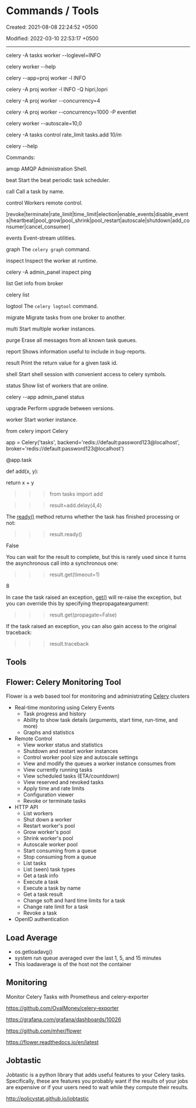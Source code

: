 # Commands / Tools

Created: 2021-08-08 22:24:52 +0500

Modified: 2022-03-10 22:53:17 +0500

---

celery -A tasks worker --loglevel=INFO

celery worker --help

celery --app=proj worker -l INFO

celery -A proj worker -l INFO -Q hipri,lopri

celery -A proj worker --concurrency=4

celery -A proj worker --concurrency=1000 -P eventlet

celery worker --autoscale=10,0

celery -A tasks control rate_limit tasks.add 10/m

celery --help

Commands:

amqp AMQP Administration Shell.

beat Start the beat periodic task scheduler.

call Call a task by name.

control Workers remote control.

[revoke|terminate|rate_limit|time_limit|election|enable_events|disable_events|heartbeat|pool_grow|pool_shrink|pool_restart|autoscale|shutdown|add_consumer|cancel_consumer]

events Event-stream utilities.

graph The ``celery graph`` command.

inspect Inspect the worker at runtime.

celery -A admin_panel inspect ping

list Get info from broker

celery list

logtool The ``celery logtool`` command.

migrate Migrate tasks from one broker to another.

multi Start multiple worker instances.

purge Erase all messages from all known task queues.

report Shows information useful to include in bug-reports.

result Print the return value for a given task id.

shell Start shell session with convenient access to celery symbols.

status Show list of workers that are online.

celery --app admin_panel status

upgrade Perform upgrade between versions.

worker Start worker instance.

from celery import Celery

app = Celery('tasks', backend='redis://default:password123@localhost', broker='redis://default:password123@localhost')

@app.task

def add(x, y):

return x + y

>>> from tasks import add

>>> result=add.delay(4,4)

The [ready()](https://docs.celeryproject.org/en/stable/reference/celery.result.html#celery.result.AsyncResult.ready) method returns whether the task has finished processing or not:

>>> result.ready()

False

You can wait for the result to complete, but this is rarely used since it turns the asynchronous call into a synchronous one:

>>> result.get(timeout=1)

8

In case the task raised an exception, [get()](https://docs.celeryproject.org/en/stable/reference/celery.result.html#celery.result.AsyncResult.get) will re-raise the exception, but you can override this by specifying thepropagateargument:

>>> result.get(propagate=False)

If the task raised an exception, you can also gain access to the original traceback:

>>> result.traceback

## Tools

## Flower: Celery Monitoring Tool

Flower is a web based tool for monitoring and administrating [Celery](http://celeryproject.org/) clusters

- Real-time monitoring using Celery Events
  - Task progress and history
  - Ability to show task details (arguments, start time, run-time, and more)
  - Graphs and statistics
- Remote Control
  - View worker status and statistics
  - Shutdown and restart worker instances
  - Control worker pool size and autoscale settings
  - View and modify the queues a worker instance consumes from
  - View currently running tasks
  - View scheduled tasks (ETA/countdown)
  - View reserved and revoked tasks
  - Apply time and rate limits
  - Configuration viewer
  - Revoke or terminate tasks
- HTTP API
  - List workers
  - Shut down a worker
  - Restart worker's pool
  - Grow worker's pool
  - Shrink worker's pool
  - Autoscale worker pool
  - Start consuming from a queue
  - Stop consuming from a queue
  - List tasks
  - List (seen) task types
  - Get a task info
  - Execute a task
  - Execute a task by name
  - Get a task result
  - Change soft and hard time limits for a task
  - Change rate limit for a task
  - Revoke a task
- OpenID authentication

## Load Average

- os.getloadavg()
- system run queue averaged over the last 1, 5, and 15 minutes
- This loadaverage is of the host not the container

## Monitoring

Monitor Celery Tasks with Prometheus and celery-exporter

<https://github.com/OvalMoney/celery-exporter>

<https://grafana.com/grafana/dashboards/10026>

<https://github.com/mher/flower>

<https://flower.readthedocs.io/en/latest>

## Jobtastic

Jobtastic is a python library that adds useful features to your Celery tasks. Specifically, these are features you probably want if the results of your jobs are expensive or if your users need to wait while they compute their results.

<http://policystat.github.io/jobtastic>
